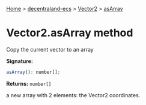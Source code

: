 [Home](./index) &gt; [decentraland-ecs](./decentraland-ecs.md) &gt; [Vector2](./decentraland-ecs.vector2.md) &gt; [asArray](./decentraland-ecs.vector2.asarray.md)

# Vector2.asArray method

Copy the current vector to an array

**Signature:**
```javascript
asArray(): number[];
```
**Returns:** `number[]`

a new array with 2 elements: the Vector2 coordinates.

